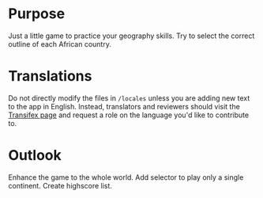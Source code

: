 # Purpose
Just a little game to practice your geography skills. Try to select the correct outline of each African country.

# Translations
Do not directly modify the files in `/locales` unless you are adding new text to the app in English. Instead, translators and reviewers should visit the [Transifex page](https://www.transifex.com/renes-open-source-projects/geoquiz) and request a role on the language you'd like to contribute to.

# Outlook
Enhance the game to the whole world. Add selector to play only a single continent. Create highscore list.